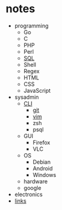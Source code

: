 # notes

- programming
	- Go
	- C
	- PHP
	- Perl
	- [SQL](/notes/programming/sql)
	- Shell
	- Regex
	- HTML
	- CSS
	- JavaScript
- sysadmin
	- [CLI](/notes/sysadmin/cli)
		- [git](/notes/sysadmin/cli/git)
		- [vim](/notes/sysadmin/cli/vim)
		- zsh
		- psql
	- GUI
		- Firefox
		- VLC
	- OS
		- Debian
		- Android
		- Windows
	- hardware
	- google
- electronics
- [links](/notes/links)
